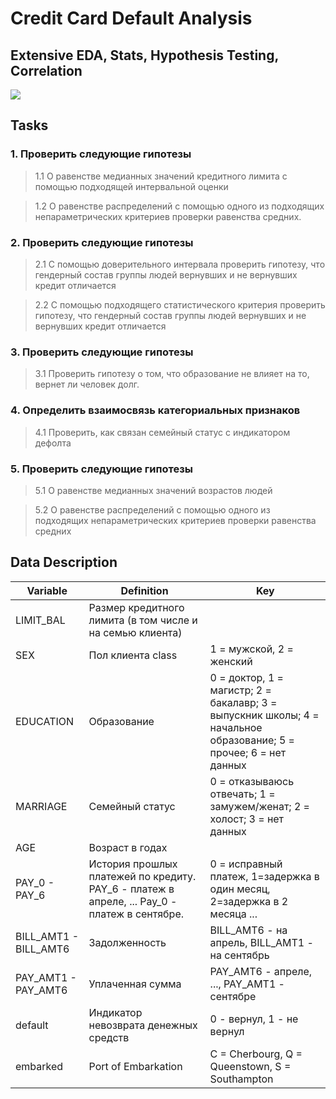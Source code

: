 # Credit Card Default Analysis

## Extensive EDA, Stats, Hypothesis Testing, Correlation

![](https://img-a.udemycdn.com/course/480x270/260066_a43b_3.jpg)

## Tasks

### 1. Проверить следующие гипотезы

> 1.1 О равенстве медианных значений кредитного лимита с помощью подходящей интервальной оценки 

> 1.2 О равенстве распределений с помощью одного из подходящих непараметрических критериев проверки равенства средних.

### 2. Проверить следующие гипотезы

> 2.1 С помощью доверительного интервала проверить гипотезу, что гендерный состав группы людей вернувших и не вернувших кредит отличается

> 2.2 С помощью подходящего статистического критерия проверить гипотезу, что гендерный состав группы людей вернувших и не вернувших кредит отличается 

### 3. Проверить следующие гипотезы

> 3.1 Проверить гипотезу о том, что образование не влияет на то, вернет ли человек долг.

### 4. Определить взаимосвязь категориальных признаков

>4.1  Проверить, как связан семейный статус с индикатором дефолта

### 5. Проверить следующие гипотезы

>5.1 О равенстве медианных значений возрастов людей

>5.2 О равенстве распределений с помощью одного из подходящих непараметрических критериев проверки равенства средних

## Data Description

| Variable | Definition | Key |
| ---------| ---------- | --- |
| LIMIT_BAL | Размер кредитного лимита (в том числе и на семью клиента) |  |
| SEX | Пол клиента class | 1 = мужской, 2 = женский |
| EDUCATION | Образование | 0 = доктор, 1 = магистр; 2 = бакалавр; 3 = выпускник школы; 4 = начальное образование; 5 = прочее; 6 = нет данных |
| MARRIAGE | Семейный статус | 0 = отказываюсь отвечать; 1 = замужем/женат; 2 = холост; 3 = нет данных |
| AGE | Возраст в годах |  |
| PAY_0 - PAY_6 | История прошлых платежей по кредиту. PAY_6 - платеж в апреле, ... Pay_0 - платеж в сентябре. | 0 = исправный платеж, 1=задержка в один месяц, 2=задержка в 2 месяца ... |
| BILL_AMT1 - BILL_AMT6 | Задолженность | BILL_AMT6 - на апрель, BILL_AMT1 - на сентябрь |
| PAY_AMT1 - PAY_AMT6 | Уплаченная сумма | PAY_AMT6 - апреле, ..., PAY_AMT1 - сентябре |
| default | Индикатор невозврата денежных средств | 0 - вернул, 1 - не вернул|
| embarked | Port of Embarkation | C = Cherbourg, Q = Queenstown, S = Southampton |

